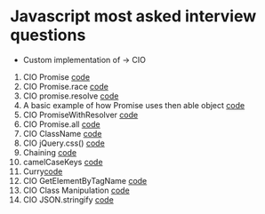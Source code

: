 # Javascript most asked interview questions

- Custom implementation of -> CIO

1. CIO Promise [code](./MyPromise.js)
2. CIO Promise.race [code](./promiseRace.js)
3. CIO promise.resolve [code](./promiseResolve.js)
4. A basic example of how Promise uses then able object [code](./promiseThenableImplementation.js)
5. CIO PromiseWithResolver [code](./promiseWithResolver.js)
6. CIO Promise.all [code](./promiseAll.js)
7. CIO ClassName [code](./className.js)
8. CIO jQuery.css() [code](./jQuery-css.js)
9. Chaining [code](./chaining.js)
10. camelCaseKeys [code](./camelCaseKeys.js)
11. Curry[code](./curry.js)
12. CIO GetElementByTagName [code](./getElementByTagName.js)
13. CIO Class Manipulation [code](./jQueryClassManipulation.js)
14. CIO JSON.stringify [code](./JSON.stringify.js)
